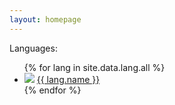 ```yaml
---
layout: homepage
---
```

Languages:
<ul>
{% for lang in site.data.lang.all %}
  <li>
    <img src='{{site.static_url}}/lang/{{ lang.code}}.png'>
    <a href="/{{ lang.code }}">
      {{ lang.name }}
    </a>
  </li>
{% endfor %}
</ul>

